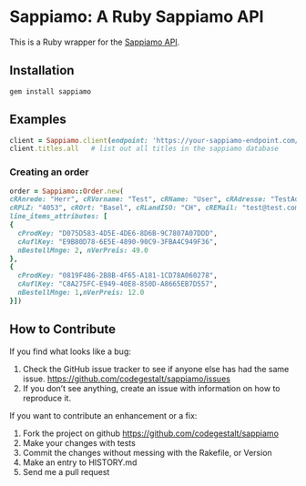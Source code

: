 # Sappiamo: A Ruby Sappiamo API

This is a Ruby wrapper for the [Sappiamo
API](https://github.com/codegestalt/sappiamo-api).

## Installation

    gem install sappiamo

## Examples

```ruby
client = Sappiamo.client(endpoint: 'https://your-sappiamo-endpoint.com/api/v1, access_token: 'your-api-token)
client.titles.all   # list out all titles in the sappiamo database
```

### Creating an order

```ruby
order = Sappiamo::Order.new(
cRAnrede: "Herr", cRVorname: "Test", cRName: "User", cRAdresse: "TestAdress",
cRPLZ: "4053", cROrt: "Basel", cRLandISO: "CH", cREMail: "test@test.com",
line_items_attributes: [
{
  cProdKey: "D075D583-4D5E-4DE6-8D6B-9C7807A07DDD",
  cAuflKey: "E9B80D78-6E5E-4890-90C9-3FBA4C949F36",
  nBestellMnge: 2, nVerPreis: 49.0
},
{
  cProdKey: "0819F486-2B8B-4F65-A181-1CD78A060278",
  cAuflKey: "C8A275FC-E949-40E8-850D-A8665EB7D557",
  nBestellMnge: 1,nVerPreis: 12.0
}])

```

## How to Contribute

If you find what looks like a bug:

1. Check the GitHub issue tracker to see if anyone else has had the same issue.
https://github.com/codegestalt/sappiamo/issues
2. If you don’t see anything, create an issue with information on how to reproduce it.

If you want to contribute an enhancement or a fix:

1. Fork the project on github https://github.com/codegestalt/sappiamo
2. Make your changes with tests
3. Commit the changes without messing with the Rakefile, or Version
4. Make an entry to HISTORY.md
5. Send me a pull request
